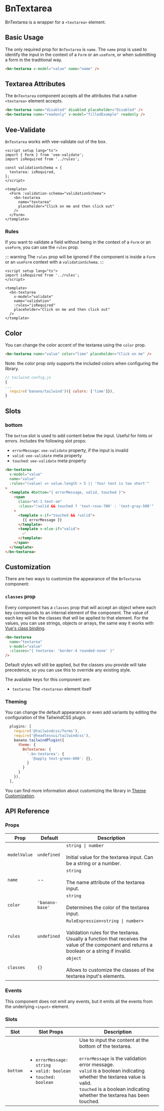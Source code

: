 <script setup lang="ts">
import { Form } from 'vee-validate';
import { ref } from 'vue';
import BnTextarea from '../../src/components/BnTextarea/BnTextarea.vue';

const value = ref('');
const filledExample = ref('Lorem ipsum dolor sit amet consectetur adipisicing elit. Quisquam, voluptatum.');
const validate = ref('');

function isRequired(val: string) {
  if (!val) {
    return 'This field is required';
  }

  return true;
}

const validationSchema = {
  textarea: isRequired,
};
</script>

# BnTextarea

BnTextarea is a wrapper for a `<textarea>` element.

## Basic Usage

The only required prop for `BnTextarea` is `name`. The `name` prop is used to identify the input in the context of a `Form` or an `useForm`, or when submitting a form in the traditional way.

```html
<bn-textarea v-model="value" name="name" />
```
<code-preview>
  <bn-textarea v-model="value"  name="name" />
</code-preview>

## Textarea Attributes

The `BnTextarea` component accepts all the attributes that a native `<textarea>` element accepts.

```html
<bn-textarea name="disabled" disabled placeholder="Disabled" />
<bn-textarea name="readonly" v-model="filledExample" readonly />
```

<code-preview>
  <div class="grid col-span-1 gap-4">
    <bn-textarea name="disabled" disabled placeholder="Disabled" />
    <bn-textarea name="readonly" v-model="filledExample" readonly />
  </div>
</code-preview>

## Vee-Validate

`BnTextarea` works with vee-validate out of the box.

```vue
<script setup lang="ts">
import { Form } from 'vee-validate';
import isRequired from '../rules';

const validationSchema = {
  textarea: isRequired,
};
</script>

<template>
  <Form :validation-schema="validationSchema">
    <bn-textarea
      name="textarea"
      placeholder="Click on me and then click out"
    />
  </Form>
</template>
```

<code-preview>
  <Form :validation-schema="validationSchema">
    <bn-textarea name="textarea" placeholder="Click on me and then click out" />
  </Form>
</code-preview>

### Rules

If you want to validate a field without being in the context of a `Form` or an `useForm`, you can use the `rules` prop.

::: warning
The `rules` prop will be ignored if the component is inside a `Form` or an `useForm` context with a `validationSchema`.
:::

```vue
<script setup lang="ts">
import isRequired from '../rules';
</script>

<template>
  <bn-textarea
    v-model="validate"
    name="validation"
    :rules="isRequired"
    placeholder="Click on me and then click out"
  />
</template>
```

<code-preview>
  <bn-textarea
    v-model="validate"
    name="validation"
    :rules="isRequired"
    placeholder="Click on me and then click out"
  />
</code-preview>

## Color

You can change the color accent of the textarea using the `color` prop.

```html
<bn-textarea name="value" color="lime" placeholder="Click on me" />
```

<code-preview>
  <div class="grid col-span-1 gap-4">
    <bn-textarea name="value" color="lime" placeholder="Click on me" />
  </div>
</code-preview>

Note: the color prop only supports the included colors when configuring the library.

```javascript
// tailwind.config.js
{
...
  require('banano/tailwind')({ colors: ['lime']}),
}
```

## Slots

### bottom

The `bottom` slot is used to add content below the input. Useful for hints or errors. Includes the following slot props:
- `errorMessage`: `vee-validate` property, if the input is invalid
- `valid`: `vee-validate` meta property
- `touched`: `vee-validate` meta property

```html
<bn-textarea
  v-model="value"
  name="value"
  :rules="(value) => value.length > 5 || 'Your text is too short'"
>
  <template #bottom="{ errorMessage, valid, touched }">
    <span
      class="mt-1 text-sm"
      :class="!valid && touched ? 'text-rose-700' : 'text-gray-500'"
    >
      <template v-if="touched && !valid">
        {{ errorMessage }}
      </template>
      <template v-else-if="valid">
        ✅
      </template>
    </span>
  </template>
</bn-textarea>
```

<code-preview>
  <bn-textarea
    v-model="value"
    name="value"
    :rules="(value) => value.length > 5 || 'Your text is too short'"
  >
    <template #bottom="{ errorMessage, valid, touched }">
      <span
        class="mt-1 text-sm"
        :class="!valid && touched ? 'text-rose-700' : 'text-gray-500'"
      >
      <template v-if="touched && !valid">
        {{ errorMessage }}
      </template>
      <template v-else-if="valid">
        ✅
      </template>
      </span>
    </template>
  </bn-textarea>
</code-preview>

## Customization

There are two ways to customize the appearance of the `BnTextarea` component:

### `classes` prop

Every component has a `classes` prop that will accept an object where each key corresponds to an internal element of the component. The value of each key will be the classes that will be applied to that element. For the values, you can use strings, objects or arrays, the same way it works with [Vue's class binding](https://vuejs.org/guide/essentials/class-and-style.html).

```html
<bn-textarea
  name="textarea"
  v-model="value"
  :classes="{ textarea: 'border-4 rounded-none' }"
/>
```

<code-preview>
  <bn-textarea
    name="textarea"
    v-model="value"
    :classes="{ textarea: 'border-4 rounded-none' }"
  />
</code-preview>

Default styles will still be applied, but the classes you provide will take precedence, so you can use this to override any existing style.

The available keys for this component are:

- `textarea`: The `<textarea>` element itself

### Theming

You can change the default appearance or even add variants by editing the configuration of the TailwindCSS plugin.

```javascript
  plugins: [
    require('@tailwindcss/forms'),
    require('@headlessui/tailwindcss'),
    banano.tailwindPlugin({
      theme: {
        BnTextarea: {
          '.bn-textarea': {
            '@apply text-green-600': {},
          }
        }
      }
    }),
  ],
```

You can find more information about customizing the library in [Theme Customization](../theme-customization.md).


## API Reference

### Props

| Prop                    | Default     | Description |
| ----------------------- | ----------- | ----------- |
| `modelValue`            | `undefined` | `string \| number` <br><br> Initial value for the textarea input. Can be a string or a number. |
| `name`                  | --          | `string` <br><br> The name attribute of the textarea input. |
| `color`                 | `'banano-base'` | `string` <br><br> Determines the color of the textarea input. |
| `rules`                 | `undefined` | `RuleExpression<string \| number>` <br><br> Validation rules for the textarea. Usually a function that receives the value of the component and returns a boolean or a string if invalid. |
| `classes`               | `{}` | `object` <br><br> Allows to customize the classes of the textarea input's elements. |

### Events

This component does not emit any events, but it emits all the events from the underlying `<input>` element.

### Slots

| Slot        | Slot Props | Description |
| ----------- | ---------- | ----------- |
| `bottom`    | <ul><li>`errorMessage: string`</li><li>`valid: boolean`</li><li>`touched: boolean`</li></ul> | Use to input the content at the bottom of the textarea. <br><br> `errorMessage` is the validation error message. <br> `valid` is a boolean indicating whether the textarea value is valid. <br> `touched` is a boolean indicating whether the textarea has been touched. |